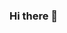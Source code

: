 ### Hi there 👋

<!--
**Rasha90/Rasha90** is a ✨ _special_ ✨ repository because its `README.md` (this file) appears on your GitHub profile.

Here are some ideas to get you started:

- 🔭 I’m currently working on IT skills improvement.
- 🌱 I’m currently learning node with ComIT
- 👯 I’m looking to collaborate on further projects in web development.
- 🤔 I’m looking for help with any basic issues in HTML5.
- 💬 Ask me about related issues of science and technology.
- 📫 How to reach me:---
- 😄 Pronouns: ----
- ⚡ Fun fact:---
-->
